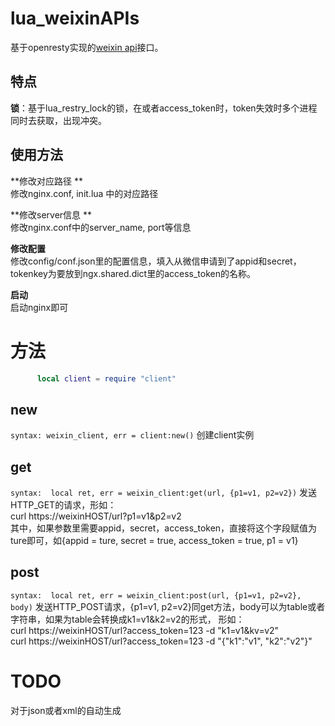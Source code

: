 lua_weixinAPIs
==============

基于openresty实现的[weixin api](http://mp.weixin.qq.com/wiki/index.php?title=%E9%A6%96%E9%A1%B5 "weixin")接口。

特点
-----
**锁**：基于lua_restry_lock的锁，在或者access_token时，token失效时多个进程同时去获取，出现冲突。

使用方法
-----------
**修改对应路径 **  
 修改nginx.conf, init.lua 中的对应路径

 **修改server信息 **  
 修改nginx.conf中的server_name, port等信息
 
 **修改配置**  
 修改config/conf.json里的配置信息，填入从微信申请到了appid和secret，tokenkey为要放到ngx.shared.dict里的access_token的名称。
 
 **启动**  
 启动nginx即可
 
方法
====
```lua
      local client = require "client"
 ```
 new
 ---
 `syntax: weixin_client, err = client:new()`
 创建client实例
 
 get
 ---
 `syntax:  local ret, err = weixin_client:get(url, {p1=v1, p2=v2})`
 发送HTTP_GET的请求，形如：  
 curl https://weixinHOST/url?p1=v1&p2=v2    
 其中，如果参数里需要appid，secret，access_token，直接将这个字段赋值为ture即可，如{appid = ture, secret = true, access_token = true, p1 = v1}
 
 post
 ---
 `syntax:  local ret, err = weixin_client:post(url, {p1=v1, p2=v2},  body)`
 发送HTTP_POST请求，{p1=v1, p2=v2}同get方法，body可以为table或者字符串，如果为table会转换成k1=v1&k2=v2的形式，
 形如：  
 curl https://weixinHOST/url?access_token=123 -d "k1=v1&kv=v2"  
 curl https://weixinHOST/url?access_token=123 -d "{"k1":"v1", "k2":"v2"}"  
 
 TODO
 =====
 对于json或者xml的自动生成
 
 
 

